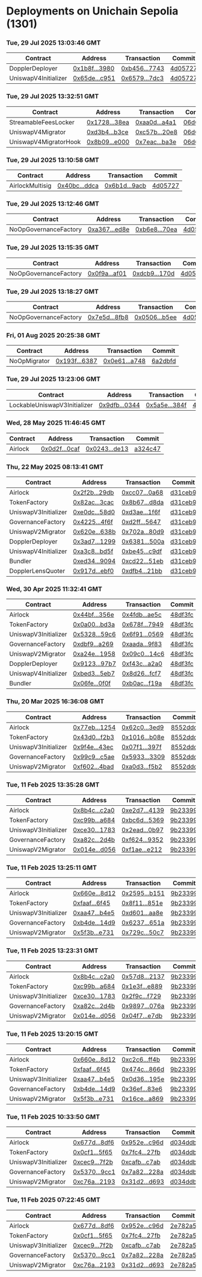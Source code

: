 # Deployments on Unichain Sepolia (1301)
### Tue, 29 Jul 2025 13:03:46 GMT
| Contract | Address | Transaction | Commit |
|---|---|---|---|
| DopplerDeployer | [0x1b8f...3980](https://sepolia.uniscan.xyz//address/0x1b8f12484422583fed5694469f94c7839a823980) | [0xb456...7743](https://sepolia.uniscan.xyz//tx/0xb456019c1dee8fc5a9e83aa4419ed66b9844d5ebbbc16b415373e9bcce247743) | [4d05727](https://github.com/whetstoneresearch/doppler/commit/4d05727) | 
| UniswapV4Initializer | [0x65de...c951](https://sepolia.uniscan.xyz//address/0x65de470da664a5be139a5d812be5fda0d76cc951) | [0x6579...7dc3](https://sepolia.uniscan.xyz//tx/0x657982b6e94d57b5afd095bce1d0f59ae876da91c876e5b897b126d168597dc3) | [4d05727](https://github.com/whetstoneresearch/doppler/commit/4d05727) | 
### Tue, 29 Jul 2025 13:32:51 GMT
| Contract | Address | Transaction | Commit |
|---|---|---|---|
| StreamableFeesLocker | [0x1728...38ea](https://sepolia.uniscan.xyz//address/0x1728e8b3282502f275949109331e070b819b38ea) | [0xaa0d...a4a1](https://sepolia.uniscan.xyz//tx/0xaa0dd6e2e8facfb906433ca1eac7527453a9f8ac704fe81a67579e6469f4a4a1) | [06d665d](https://github.com/whetstoneresearch/doppler/commit/06d665d) | 
| UniswapV4Migrator | [0xd3b4...b3ce](https://sepolia.uniscan.xyz//address/0xd3b4cf7fd24381e90a4f012fc6c5976b87b9b3ce) | [0xc57b...20e8](https://sepolia.uniscan.xyz//tx/0xc57b03733df0a4e4b7d1f95db901ffd10ec2d3b47692e6785f938ec3404c20e8) | [06d665d](https://github.com/whetstoneresearch/doppler/commit/06d665d) | 
| UniswapV4MigratorHook | [0x8b09...e000](https://sepolia.uniscan.xyz//address/0x8b0915d5619c315144891b116da1bcb6e95ce000) | [0x7eac...ba3e](https://sepolia.uniscan.xyz//tx/0x7eac49b63ab388ecd38a188e0650bc738012eb22381545f5ef4c1e5aad79ba3e) | [06d665d](https://github.com/whetstoneresearch/doppler/commit/06d665d) | 
### Tue, 29 Jul 2025 13:10:58 GMT
| Contract | Address | Transaction | Commit |
|---|---|---|---|
| AirlockMultisig | [0x40bc...ddca](https://sepolia.uniscan.xyz//address/0x40bcb4dda3bcf7dba30c5d10c31ee2791ed9ddca) | [0x6b1d...9acb](https://sepolia.uniscan.xyz//tx/0x6b1db4f15fc3f3aa1818a64f6500e1697233abb9f86377678ad806956d379acb) | [4d05727](https://github.com/whetstoneresearch/doppler/commit/4d05727) | 
### Tue, 29 Jul 2025 13:12:46 GMT
| Contract | Address | Transaction | Commit |
|---|---|---|---|
| NoOpGovernanceFactory | [0xa367...ed8e](https://sepolia.uniscan.xyz//address/0xa36715da46ddf4a769f3290f49af58bf8132ed8e) | [0xb6e8...70ea](https://sepolia.uniscan.xyz//tx/0xb6e878278c5cf4032b3c187f04de44f072552f8518671a58643c70ba749770ea) | [4d05727](https://github.com/whetstoneresearch/doppler/commit/4d05727) | 
### Tue, 29 Jul 2025 13:15:35 GMT
| Contract | Address | Transaction | Commit |
|---|---|---|---|
| NoOpGovernanceFactory | [0x0f9a...af01](https://sepolia.uniscan.xyz//address/0x0f9afcd1e20eff69178800c45f462933374daf01) | [0xdcb9...170d](https://sepolia.uniscan.xyz//tx/0xdcb91953aa9bf64a00fbcf25d7a6bd1e8dbbfda5d6aefd6c108154563b7d170d) | [4d05727](https://github.com/whetstoneresearch/doppler/commit/4d05727) | 
### Tue, 29 Jul 2025 13:18:27 GMT
| Contract | Address | Transaction | Commit |
|---|---|---|---|
| NoOpGovernanceFactory | [0x7e5d...8fb8](https://sepolia.uniscan.xyz//address/0x7e5d336a6e9e453c9f02e5102cc039e015fd8fb8) | [0x0506...b5ee](https://sepolia.uniscan.xyz//tx/0x0506492eb4ff8a1c9b02faafde48a5f92e545b3a52cadb6e3eea7dade3f4b5ee) | [4d05727](https://github.com/whetstoneresearch/doppler/commit/4d05727) | 
### Fri, 01 Aug 2025 20:25:38 GMT
| Contract | Address | Transaction | Commit |
|---|---|---|---|
| NoOpMigrator | [0x193f...6387](https://sepolia.uniscan.xyz//address/0x193f48a45b6025dded10bc4baeef65c833696387) | [0x0e61...a748](https://sepolia.uniscan.xyz//tx/0x0e619268a11b682070dee2cddc41cf3cf2fb2d285b6bcc77f7500e6b172da748) | [6a2dbfd](https://github.com/whetstoneresearch/doppler/commit/6a2dbfd) | 
### Tue, 29 Jul 2025 13:23:06 GMT
| Contract | Address | Transaction | Commit |
|---|---|---|---|
| LockableUniswapV3Initializer | [0x9dfb...0344](https://sepolia.uniscan.xyz//address/0x9dfb775db7b005d9dc77da84d8b2e42c281d0344) | [0x5a5e...384f](https://sepolia.uniscan.xyz//tx/0x5a5ed5f775e39483f740b9766400db07c3c98cc529186602d8a54981128a384f) | [4d05727](https://github.com/whetstoneresearch/doppler/commit/4d05727) | 
### Wed, 28 May 2025 11:46:45 GMT
| Contract | Address | Transaction | Commit |
|---|---|---|---|
| Airlock | [0x0d2f...0caf](https://sepolia.uniscan.xyz//address/0x0d2f38d807bfad5c18e430516e10ab560d300caf) | [0x0243...de13](https://sepolia.uniscan.xyz//tx/0x024368e2a9ce89057268d32c1d4bd97d626cf691143b10446fe74a55ebabde13) | [a324c47](https://github.com/whetstoneresearch/doppler/commit/a324c47) | 
### Thu, 22 May 2025 08:13:41 GMT
| Contract | Address | Transaction | Commit |
|---|---|---|---|
| Airlock | [0x2f2b...29db](https://sepolia.uniscan.xyz//address/0x2f2bacd46d3f5c9ee052ab392b73711db89129db) | [0xcc07...0a68](https://sepolia.uniscan.xyz//tx/0xcc072e041f095ed339c294ded54767ca272ab2c44dcf19cd9b39412bb0890a68) | [d31ceb9](https://github.com/whetstoneresearch/doppler/commit/d31ceb9) | 
| TokenFactory | [0x82ac...3cac](https://sepolia.uniscan.xyz//address/0x82ac010c67f70bacf7655cd8948a4ad92a173cac) | [0x8b67...d8da](https://sepolia.uniscan.xyz//tx/0x8b67e2473492a6a19f25322b279043e96e4208e980f702c30e47c5a396a8d8da) | [d31ceb9](https://github.com/whetstoneresearch/doppler/commit/d31ceb9) | 
| UniswapV3Initializer | [0xe0dc...58d0](https://sepolia.uniscan.xyz//address/0xe0dc4012ac9c868f09c6e4b20d66ed46d6f258d0) | [0xd3ae...1f6f](https://sepolia.uniscan.xyz//tx/0xd3ae18f793eb72eea7cbe20a0b47bfca9215be8ede1c4ad0146f9dd81b181f6f) | [d31ceb9](https://github.com/whetstoneresearch/doppler/commit/d31ceb9) | 
| GovernanceFactory | [0x4225...4f6f](https://sepolia.uniscan.xyz//address/0x4225c632b62622bd7b0a3ec9745c0a866ff94f6f) | [0xd2ff...5647](https://sepolia.uniscan.xyz//tx/0xd2ff37b9753e2ed8b125c1dc3df915e8c9d86f7251b4d0072ecaa50a8e405647) | [d31ceb9](https://github.com/whetstoneresearch/doppler/commit/d31ceb9) | 
| UniswapV2Migrator | [0x620e...638b](https://sepolia.uniscan.xyz//address/0x620e3fec244e913d73f2163623b62d02db69638b) | [0x702a...80d9](https://sepolia.uniscan.xyz//tx/0x702ad5704d6bb3e4097b7fcb2d36324501d7e842b4cabf161658f7fd192780d9) | [d31ceb9](https://github.com/whetstoneresearch/doppler/commit/d31ceb9) | 
| DopplerDeployer | [0x3ad7...1299](https://sepolia.uniscan.xyz//address/0x3ad727ee0fbbb8ee0920933fdb96f23fd56f1299) | [0x6381...500a](https://sepolia.uniscan.xyz//tx/0x63812356fbf86845a173758272190cf7d2c8916c8a8e0ee6547ad3232a5f500a) | [d31ceb9](https://github.com/whetstoneresearch/doppler/commit/d31ceb9) | 
| UniswapV4Initializer | [0xa3c8...bd5f](https://sepolia.uniscan.xyz//address/0xa3c847eab58eaa9cbc215c785c9cfbc19cdabd5f) | [0xbe45...c9df](https://sepolia.uniscan.xyz//tx/0xbe456949323a2ab95d311aab8aaf33b4c11fc8bf27acf400251c3e8c7efcc9df) | [d31ceb9](https://github.com/whetstoneresearch/doppler/commit/d31ceb9) | 
| Bundler | [0xed34...9094](https://sepolia.uniscan.xyz//address/0xed344444633b965cd148f8ffce3765938a179094) | [0xcd22...51eb](https://sepolia.uniscan.xyz//tx/0xcd22ffb56eeb7b4ff3bd763f1c1d2a409331782c2536584aa9e5730d42cf51eb) | [d31ceb9](https://github.com/whetstoneresearch/doppler/commit/d31ceb9) | 
| DopplerLensQuoter | [0x917d...ebf0](https://sepolia.uniscan.xyz//address/0x917da361072ce968acd810bbfc9b64079426ebf0) | [0xdfb4...21bb](https://sepolia.uniscan.xyz//tx/0xdfb424b7f1c91062dd3de28e0110787cb1892997377308324b9011fbe6b321bb) | [d31ceb9](https://github.com/whetstoneresearch/doppler/commit/d31ceb9) | 
### Wed, 30 Apr 2025 11:32:41 GMT
| Contract | Address | Transaction | Commit |
|---|---|---|---|
| Airlock | [0x44bf...356e](https://sepolia.uniscan.xyz//address/0x44bf742e57cd8cf23abbc8dab2c44e2a3228356e) | [0x4fdb...ae5c](https://sepolia.uniscan.xyz//tx/0x4fdb60230f5941ac3dc0f3ad6e3f282b6bdd8f0998cebda690eb0afa435aae5c) | [48df3fc](https://github.com/whetstoneresearch/doppler/commit/48df3fc) | 
| TokenFactory | [0x0a00...bd3a](https://sepolia.uniscan.xyz//address/0x0a00775d71a42cd33d62780003035e7f5b47bd3a) | [0x678f...7949](https://sepolia.uniscan.xyz//tx/0x678f1e686fef1d0e7aa64669a522f20211c6af1482f63b0c5a0ac68c00987949) | [48df3fc](https://github.com/whetstoneresearch/doppler/commit/48df3fc) | 
| UniswapV3Initializer | [0x5328...59c6](https://sepolia.uniscan.xyz//address/0x5328a67747c9db61457eb1a23be16bd73d1659c6) | [0x6f91...0569](https://sepolia.uniscan.xyz//tx/0x6f91a23cf81612e6115081508ff6510401734d429088b2426a67cd0eb53f0569) | [48df3fc](https://github.com/whetstoneresearch/doppler/commit/48df3fc) | 
| GovernanceFactory | [0xdbf9...a269](https://sepolia.uniscan.xyz//address/0xdbf9c58a8a19a2db2b1dc55ab3a85ba005b4a269) | [0xaada...9f83](https://sepolia.uniscan.xyz//tx/0xaadae3c8f9e516c22d494bf3a81c90f0fcb0ab8d1a10125a8ad08510fec49f83) | [48df3fc](https://github.com/whetstoneresearch/doppler/commit/48df3fc) | 
| UniswapV2Migrator | [0xa24e...1958](https://sepolia.uniscan.xyz//address/0xa24e35a5d71d02a59b41e7c93567626302da1958) | [0x09c0...14c6](https://sepolia.uniscan.xyz//tx/0x09c0c8c28067d83c312f074fc07751688e42f116e7ee25949c474a61641a14c6) | [48df3fc](https://github.com/whetstoneresearch/doppler/commit/48df3fc) | 
| DopplerDeployer | [0x9123...97b7](https://sepolia.uniscan.xyz//address/0x91231cddd8d6c86df602070a3081478e074b97b7) | [0xf43c...a2a0](https://sepolia.uniscan.xyz//tx/0xf43cc7d564d308af806c25f5cd762406d0f13485a79ca0d4476d346beea6a2a0) | [48df3fc](https://github.com/whetstoneresearch/doppler/commit/48df3fc) | 
| UniswapV4Initializer | [0xbed3...5eb7](https://sepolia.uniscan.xyz//address/0xbed386a1fc62b6598c9b8d2bf634471b6fe75eb7) | [0x8d26...fcf7](https://sepolia.uniscan.xyz//tx/0x8d26e7b6d5d1d106bacd3eb751b48fa925c4969779d82c231a42c425d349fcf7) | [48df3fc](https://github.com/whetstoneresearch/doppler/commit/48df3fc) | 
| Bundler | [0x06fe...0f0f](https://sepolia.uniscan.xyz//address/0x06fefd02f0b6d9f57f52cfacfc113665dfa20f0f) | [0xb0ac...f19a](https://sepolia.uniscan.xyz//tx/0xb0ac110745d5af7782c8fac128f60b917151af8985b560035b709fc9f809f19a) | [48df3fc](https://github.com/whetstoneresearch/doppler/commit/48df3fc) | 
### Thu, 20 Mar 2025 16:36:08 GMT
| Contract | Address | Transaction | Commit |
|---|---|---|---|
| Airlock | [0x77eb...1254](https://sepolia.uniscan.xyz//address/0x77ebfbae15ad200758e9e2e61597c0b07d731254) | [0x62c0...3ed9](https://sepolia.uniscan.xyz//tx/0x62c0a39af94de9abe6c07319aae2aea5ea0660621b8849588eeaff98f6853ed9) | [8552ddc](https://github.com/whetstoneresearch/doppler/commit/8552ddc) | 
| TokenFactory | [0x43d0...f2b3](https://sepolia.uniscan.xyz//address/0x43d0d97ec9241a8f05a264f94b82a1d2e600f2b3) | [0x1016...b08e](https://sepolia.uniscan.xyz//tx/0x1016338dc66451271b952013ee12503ab930aff3acfa52551d4c52ebce79b08e) | [8552ddc](https://github.com/whetstoneresearch/doppler/commit/8552ddc) | 
| UniswapV3Initializer | [0x9f4e...43ec](https://sepolia.uniscan.xyz//address/0x9f4e56be80f08ba1a2445645efa6d231e27b43ec) | [0x07f1...397f](https://sepolia.uniscan.xyz//tx/0x07f1eeab4ae5b5b6ff2b8bb7668160b779b7c2e311b8d839b6303ba476b6397f) | [8552ddc](https://github.com/whetstoneresearch/doppler/commit/8552ddc) | 
| GovernanceFactory | [0x99c9...c5ae](https://sepolia.uniscan.xyz//address/0x99c94b9df930e1e21a4e4a2c105dbff21bf5c5ae) | [0x5933...3309](https://sepolia.uniscan.xyz//tx/0x5933de52f4caacb56375d19ea8a7b21db4c7378e1b851646803036b419f83309) | [8552ddc](https://github.com/whetstoneresearch/doppler/commit/8552ddc) | 
| UniswapV2Migrator | [0xf602...4bad](https://sepolia.uniscan.xyz//address/0xf6023127f6e937091d5b605680056a6d27524bad) | [0xa0d3...f5b2](https://sepolia.uniscan.xyz//tx/0xa0d3614fee935b0a4645d43eb9b045acb77ce718b52001fb5cccba9c3149f5b2) | [8552ddc](https://github.com/whetstoneresearch/doppler/commit/8552ddc) | 
### Tue, 11 Feb 2025 13:35:28 GMT
| Contract | Address | Transaction | Commit |
|---|---|---|---|
| Airlock | [0x8b4c...c2a0](https://sepolia.uniscan.xyz//address/0x8b4c7db9121fc885689c0a50d5a1429f15aec2a0) | [0xe2d7...4139](https://sepolia.uniscan.xyz//tx/0xe2d73b0f814afdf3e7b314c309fae6d5c4a30c331b28e169fccfa9cf4c684139) | [9b23399](https://github.com/whetstoneresearch/doppler/commit/9b23399) | 
| TokenFactory | [0xc99b...a684](https://sepolia.uniscan.xyz//address/0xc99b485499f78995c6f1640dbb1413c57f8ba684) | [0xbc6d...5369](https://sepolia.uniscan.xyz//tx/0xbc6d2e7dad75938a2cd18f23cf5de84b149d1ba50542bbda3d6f5f9faf7b5369) | [9b23399](https://github.com/whetstoneresearch/doppler/commit/9b23399) | 
| UniswapV3Initializer | [0xce30...1783](https://sepolia.uniscan.xyz//address/0xce3099b2f07029b086e5e92a1573c5f5a3071783) | [0x2ead...0b97](https://sepolia.uniscan.xyz//tx/0x2ead4e205657e0b4a7ebb4e2e330339cbbb55d65b564cc27142a741126ed0b97) | [9b23399](https://github.com/whetstoneresearch/doppler/commit/9b23399) | 
| GovernanceFactory | [0xa82c...2d4b](https://sepolia.uniscan.xyz//address/0xa82c66b6ddeb92089015c3565e05b5c9750b2d4b) | [0xf624...9352](https://sepolia.uniscan.xyz//tx/0xf624722c2935f279da59910084b818c627b3261cc2ae330337aa3131859b9352) | [9b23399](https://github.com/whetstoneresearch/doppler/commit/9b23399) | 
| UniswapV2Migrator | [0x014e...d056](https://sepolia.uniscan.xyz//address/0x014e1c0bd34f3b10546e554cb33b3293fecdd056) | [0xf1ae...e212](https://sepolia.uniscan.xyz//tx/0xf1ae279dc161a4f077cc623ad4204dbe1bfa39ad03d2915f574cdf6352b5e212) | [9b23399](https://github.com/whetstoneresearch/doppler/commit/9b23399) | 
### Tue, 11 Feb 2025 13:25:11 GMT
| Contract | Address | Transaction | Commit |
|---|---|---|---|
| Airlock | [0x660e...8d12](https://sepolia.uniscan.xyz//address/0x660eaaedebc968f8f3694354fa8ec0b4c5ba8d12) | [0x2595...b151](https://sepolia.uniscan.xyz//tx/0x259516f6236cc2a434336b25b26314ebbe14e902cb92584aaaa6074e4cc9b151) | [9b23399](https://github.com/whetstoneresearch/doppler/commit/9b23399) | 
| TokenFactory | [0xfaaf...6f45](https://sepolia.uniscan.xyz//address/0xfaafde6a5b658684cc5eb0c5c2c755b00a246f45) | [0x8f11...851e](https://sepolia.uniscan.xyz//tx/0x8f1145b2735c6dad2ab0f1e01c5e07867b2897003d295d0dca2cb55386d5851e) | [9b23399](https://github.com/whetstoneresearch/doppler/commit/9b23399) | 
| UniswapV3Initializer | [0xaa47...b4e5](https://sepolia.uniscan.xyz//address/0xaa47d2977d622dbdfd33eef6a8276727c52eb4e5) | [0xd601...aa8e](https://sepolia.uniscan.xyz//tx/0xd6014bd9a3ac51afcacb18c135234881fbd24fc4b709e68866dd8a3729fcaa8e) | [9b23399](https://github.com/whetstoneresearch/doppler/commit/9b23399) | 
| GovernanceFactory | [0xb4de...14d9](https://sepolia.uniscan.xyz//address/0xb4dee32eb70a5e55f3d2d861f49fb3d79f7a14d9) | [0x6237...651a](https://sepolia.uniscan.xyz//tx/0x623746f4b7b07d9520269cc4492c916ec54cce68e07cb0715fd46d41321f651a) | [9b23399](https://github.com/whetstoneresearch/doppler/commit/9b23399) | 
| UniswapV2Migrator | [0x5f3b...e731](https://sepolia.uniscan.xyz//address/0x5f3ba43d44375286296cb85f1ea2ebfa25dde731) | [0x729c...50c7](https://sepolia.uniscan.xyz//tx/0x729c0439ec245175993ab28289a444d73191ad973d2baee8943371481a4150c7) | [9b23399](https://github.com/whetstoneresearch/doppler/commit/9b23399) | 
### Tue, 11 Feb 2025 13:23:31 GMT
| Contract | Address | Transaction | Commit |
|---|---|---|---|
| Airlock | [0x8b4c...c2a0](https://sepolia.uniscan.xyz//address/0x8b4c7db9121fc885689c0a50d5a1429f15aec2a0) | [0x57d8...2137](https://sepolia.uniscan.xyz//tx/0x57d82468e6e15a0571ac01e48c0854662e75208fc08dd5391879675e3d322137) | [9b23399](https://github.com/whetstoneresearch/doppler/commit/9b23399) | 
| TokenFactory | [0xc99b...a684](https://sepolia.uniscan.xyz//address/0xc99b485499f78995c6f1640dbb1413c57f8ba684) | [0x1e3f...e889](https://sepolia.uniscan.xyz//tx/0x1e3f59ef24119e95053b9f5043bbcb5830fbbfa0c296cfebd7ae49fd445ae889) | [9b23399](https://github.com/whetstoneresearch/doppler/commit/9b23399) | 
| UniswapV3Initializer | [0xce30...1783](https://sepolia.uniscan.xyz//address/0xce3099b2f07029b086e5e92a1573c5f5a3071783) | [0x2f9c...f729](https://sepolia.uniscan.xyz//tx/0x2f9cc4acfe1182e329048b14151ec9c1ac4160e7148409290091d4b165f9f729) | [9b23399](https://github.com/whetstoneresearch/doppler/commit/9b23399) | 
| GovernanceFactory | [0xa82c...2d4b](https://sepolia.uniscan.xyz//address/0xa82c66b6ddeb92089015c3565e05b5c9750b2d4b) | [0x9897...076a](https://sepolia.uniscan.xyz//tx/0x98972a74e37e3363f12472b92820f22a5030cc521990f8839f34f65caeed076a) | [9b23399](https://github.com/whetstoneresearch/doppler/commit/9b23399) | 
| UniswapV2Migrator | [0x014e...d056](https://sepolia.uniscan.xyz//address/0x014e1c0bd34f3b10546e554cb33b3293fecdd056) | [0x04f7...e7db](https://sepolia.uniscan.xyz//tx/0x04f7d29916a4d5dd2b0532c330c2f951f25ebb64f2d42ac5b995b58a2689e7db) | [9b23399](https://github.com/whetstoneresearch/doppler/commit/9b23399) | 
### Tue, 11 Feb 2025 13:20:15 GMT
| Contract | Address | Transaction | Commit |
|---|---|---|---|
| Airlock | [0x660e...8d12](https://sepolia.uniscan.xyz//address/0x660eaaedebc968f8f3694354fa8ec0b4c5ba8d12) | [0xc2c6...ff4b](https://sepolia.uniscan.xyz//tx/0xc2c6aa1f1473f5b595f52ea9417be86539d85d6cf87901efd0e176304209ff4b) | [9b23399](https://github.com/whetstoneresearch/doppler/commit/9b23399) | 
| TokenFactory | [0xfaaf...6f45](https://sepolia.uniscan.xyz//address/0xfaafde6a5b658684cc5eb0c5c2c755b00a246f45) | [0x474c...866d](https://sepolia.uniscan.xyz//tx/0x474c898df210f882f89507a00b31f4ccdd51af81c427f0ac1a594327c818866d) | [9b23399](https://github.com/whetstoneresearch/doppler/commit/9b23399) | 
| UniswapV3Initializer | [0xaa47...b4e5](https://sepolia.uniscan.xyz//address/0xaa47d2977d622dbdfd33eef6a8276727c52eb4e5) | [0x0d36...195e](https://sepolia.uniscan.xyz//tx/0x0d363b068011bcb6cd8ef08fa5a81c47586a269f5b369fc85cafbe265dfb195e) | [9b23399](https://github.com/whetstoneresearch/doppler/commit/9b23399) | 
| GovernanceFactory | [0xb4de...14d9](https://sepolia.uniscan.xyz//address/0xb4dee32eb70a5e55f3d2d861f49fb3d79f7a14d9) | [0x36ef...83e6](https://sepolia.uniscan.xyz//tx/0x36ef69450cff2de53c749446693ec8262199ad34b96323cbe7cd727d306583e6) | [9b23399](https://github.com/whetstoneresearch/doppler/commit/9b23399) | 
| UniswapV2Migrator | [0x5f3b...e731](https://sepolia.uniscan.xyz//address/0x5f3ba43d44375286296cb85f1ea2ebfa25dde731) | [0x16ce...a869](https://sepolia.uniscan.xyz//tx/0x16ceb1ea43246c12f3495a394566f654b1e1cfae1c4d5a1ee6940209f464a869) | [9b23399](https://github.com/whetstoneresearch/doppler/commit/9b23399) | 
### Tue, 11 Feb 2025 10:33:50 GMT
| Contract | Address | Transaction | Commit |
|---|---|---|---|
| Airlock | [0x677d...8df6](https://sepolia.uniscan.xyz//address/0x677df0cb865368207999f2862ece576dc56d8df6) | [0x952e...c96d](https://sepolia.uniscan.xyz//tx/0x952e8ebf68fb2d1e1a22b298e4a7487b972a54c8eb801180fcf7c81e06c4c96d) | [d034ddb](https://github.com/whetstoneresearch/doppler/commit/d034ddb) | 
| TokenFactory | [0x0cf1...5f65](https://sepolia.uniscan.xyz//address/0x0cf17d5dcda9cf25889cec9ae5610b0fb9725f65) | [0x7fc4...27fb](https://sepolia.uniscan.xyz//tx/0x7fc4c574661b28a9df2a61c4383e012da8a2de3d06c4abd825b1cca231e827fb) | [d034ddb](https://github.com/whetstoneresearch/doppler/commit/d034ddb) | 
| UniswapV3Initializer | [0xcec9...7f2b](https://sepolia.uniscan.xyz//address/0xcec91d876e8f003110d43381359b1bad124e7f2b) | [0xcafb...c7ab](https://sepolia.uniscan.xyz//tx/0xcafb1e99722508a1e9160be6be5147b312b29dc966c8f4fee08a44278cd6c7ab) | [d034ddb](https://github.com/whetstoneresearch/doppler/commit/d034ddb) | 
| GovernanceFactory | [0x5370...9cc1](https://sepolia.uniscan.xyz//address/0x5370f78c6af2da9cf6642382a3a75f9d5aec9cc1) | [0x7a82...228a](https://sepolia.uniscan.xyz//tx/0x7a82916a9b70ea64c4ca2ee2c9ac97b54d8cd4a52497b3dc014fc76d4baa228a) | [d034ddb](https://github.com/whetstoneresearch/doppler/commit/d034ddb) | 
| UniswapV2Migrator | [0xc76a...2193](https://sepolia.uniscan.xyz//address/0xc76a71c4492c11bbadc841342c4cb470b5d12193) | [0x31d2...d693](https://sepolia.uniscan.xyz//tx/0x31d2cb30c8c778e9aecf0ff768d47f8ab2f39448c23051beb20b6b98d453d693) | [d034ddb](https://github.com/whetstoneresearch/doppler/commit/d034ddb) | 
### Tue, 11 Feb 2025 07:22:45 GMT
| Contract | Address | Transaction | Commit |
|---|---|---|---|
| Airlock | [0x677d...8df6](https://sepolia.uniscan.xyz//address/0x677df0cb865368207999f2862ece576dc56d8df6) | [0x952e...c96d](https://sepolia.uniscan.xyz//tx/0x952e8ebf68fb2d1e1a22b298e4a7487b972a54c8eb801180fcf7c81e06c4c96d) | [2e782a5](https://github.com/whetstoneresearch/doppler/commit/2e782a5) | 
| TokenFactory | [0x0cf1...5f65](https://sepolia.uniscan.xyz//address/0x0cf17d5dcda9cf25889cec9ae5610b0fb9725f65) | [0x7fc4...27fb](https://sepolia.uniscan.xyz//tx/0x7fc4c574661b28a9df2a61c4383e012da8a2de3d06c4abd825b1cca231e827fb) | [2e782a5](https://github.com/whetstoneresearch/doppler/commit/2e782a5) | 
| UniswapV3Initializer | [0xcec9...7f2b](https://sepolia.uniscan.xyz//address/0xcec91d876e8f003110d43381359b1bad124e7f2b) | [0xcafb...c7ab](https://sepolia.uniscan.xyz//tx/0xcafb1e99722508a1e9160be6be5147b312b29dc966c8f4fee08a44278cd6c7ab) | [2e782a5](https://github.com/whetstoneresearch/doppler/commit/2e782a5) | 
| GovernanceFactory | [0x5370...9cc1](https://sepolia.uniscan.xyz//address/0x5370f78c6af2da9cf6642382a3a75f9d5aec9cc1) | [0x7a82...228a](https://sepolia.uniscan.xyz//tx/0x7a82916a9b70ea64c4ca2ee2c9ac97b54d8cd4a52497b3dc014fc76d4baa228a) | [2e782a5](https://github.com/whetstoneresearch/doppler/commit/2e782a5) | 
| UniswapV2Migrator | [0xc76a...2193](https://sepolia.uniscan.xyz//address/0xc76a71c4492c11bbadc841342c4cb470b5d12193) | [0x31d2...d693](https://sepolia.uniscan.xyz//tx/0x31d2cb30c8c778e9aecf0ff768d47f8ab2f39448c23051beb20b6b98d453d693) | [2e782a5](https://github.com/whetstoneresearch/doppler/commit/2e782a5) | 
